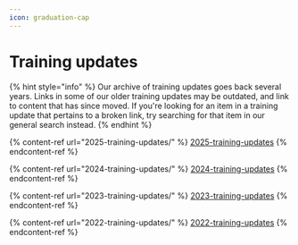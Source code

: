 ```yaml
---
icon: graduation-cap
---
```


# Training updates

{% hint style="info" %}
Our archive of training updates goes back several years. Links in some of our older training updates may be outdated, and link to content that has since moved. If you're looking for an item in a training update that pertains to a broken link, try searching for that item in our general search instead.&#x20;
{% endhint %}

{% content-ref url="2025-training-updates/" %}
[2025-training-updates](2025-training-updates/)
{% endcontent-ref %}

{% content-ref url="2024-training-updates/" %}
[2024-training-updates](2024-training-updates/)
{% endcontent-ref %}

{% content-ref url="2023-training-updates/" %}
[2023-training-updates](2023-training-updates/)
{% endcontent-ref %}

{% content-ref url="2022-training-updates/" %}
[2022-training-updates](2022-training-updates/)
{% endcontent-ref %}

